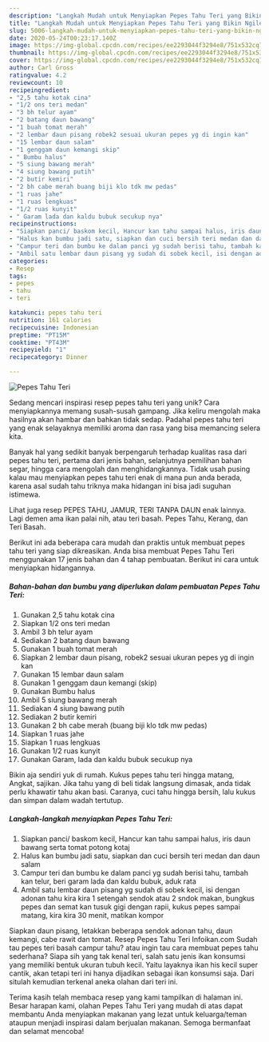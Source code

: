 ```yaml
---
description: "Langkah Mudah untuk Menyiapkan Pepes Tahu Teri yang Bikin Ngiler"
title: "Langkah Mudah untuk Menyiapkan Pepes Tahu Teri yang Bikin Ngiler"
slug: 5006-langkah-mudah-untuk-menyiapkan-pepes-tahu-teri-yang-bikin-ngiler
date: 2020-05-24T00:23:17.140Z
image: https://img-global.cpcdn.com/recipes/ee2293044f3294e8/751x532cq70/pepes-tahu-teri-foto-resep-utama.jpg
thumbnail: https://img-global.cpcdn.com/recipes/ee2293044f3294e8/751x532cq70/pepes-tahu-teri-foto-resep-utama.jpg
cover: https://img-global.cpcdn.com/recipes/ee2293044f3294e8/751x532cq70/pepes-tahu-teri-foto-resep-utama.jpg
author: Carl Gross
ratingvalue: 4.2
reviewcount: 10
recipeingredient:
- "2,5 tahu kotak cina"
- "1/2 ons teri medan"
- "3 bh telur ayam"
- "2 batang daun bawang"
- "1 buah tomat merah"
- "2 lembar daun pisang robek2 sesuai ukuran pepes yg di ingin kan"
- "15 lembar daun salam"
- "1 genggam daun kemangi skip"
- " Bumbu halus"
- "5 siung bawang merah"
- "4 siung bawang putih"
- "2 butir kemiri"
- "2 bh cabe merah buang biji klo tdk mw pedas"
- "1 ruas jahe"
- "1 ruas lengkuas"
- "1/2 ruas kunyit"
- " Garam lada dan kaldu bubuk secukup nya"
recipeinstructions:
- "Siapkan panci/ baskom kecil, Hancur kan tahu sampai halus, iris daun bawang serta tomat potong kotaj"
- "Halus kan bumbu jadi satu, siapkan dan cuci bersih teri medan dan daun salam"
- "Campur teri dan bumbu ke dalam panci yg sudah berisi tahu, tambah kan telur, beri garam lada dan kaldu bubuk, aduk rata"
- "Ambil satu lembar daun pisang yg sudah di sobek kecil, isi dengan adonan tahu kira kira 1 setengah sendok atau 2 sndok makan, bungkus pepes dan semat kan tusuk gigi dengan rapii, kukus pepes sampai matang, kira kira 30 menit, matikan kompor"
categories:
- Resep
tags:
- pepes
- tahu
- teri

katakunci: pepes tahu teri 
nutrition: 161 calories
recipecuisine: Indonesian
preptime: "PT15M"
cooktime: "PT43M"
recipeyield: "1"
recipecategory: Dinner

---
```



![Pepes Tahu Teri](https://img-global.cpcdn.com/recipes/ee2293044f3294e8/751x532cq70/pepes-tahu-teri-foto-resep-utama.jpg)

Sedang mencari inspirasi resep pepes tahu teri yang unik? Cara menyiapkannya memang susah-susah gampang. Jika keliru mengolah maka hasilnya akan hambar dan bahkan tidak sedap. Padahal pepes tahu teri yang enak selayaknya memiliki aroma dan rasa yang bisa memancing selera kita.

Banyak hal yang sedikit banyak berpengaruh terhadap kualitas rasa dari pepes tahu teri, pertama dari jenis bahan, selanjutnya pemilihan bahan segar, hingga cara mengolah dan menghidangkannya. Tidak usah pusing kalau mau menyiapkan pepes tahu teri enak di mana pun anda berada, karena asal sudah tahu triknya maka hidangan ini bisa jadi suguhan istimewa.

Lihat juga resep PEPES TAHU, JAMUR, TERI TANPA DAUN enak lainnya. Lagi demen ama ikan palai nih, atau teri basah. Pepes Tahu, Kerang, dan Teri Basah.


Berikut ini ada beberapa cara mudah dan praktis untuk membuat pepes tahu teri yang siap dikreasikan. Anda bisa membuat Pepes Tahu Teri menggunakan 17 jenis bahan dan 4 tahap pembuatan. Berikut ini cara untuk menyiapkan hidangannya.

<!--inarticleads1-->

##### Bahan-bahan dan bumbu yang diperlukan dalam pembuatan Pepes Tahu Teri:

1. Gunakan 2,5 tahu kotak cina
1. Siapkan 1/2 ons teri medan
1. Ambil 3 bh telur ayam
1. Sediakan 2 batang daun bawang
1. Gunakan 1 buah tomat merah
1. Siapkan 2 lembar daun pisang, robek2 sesuai ukuran pepes yg di ingin kan
1. Gunakan 15 lembar daun salam
1. Gunakan 1 genggam daun kemangi (skip)
1. Gunakan  Bumbu halus
1. Ambil 5 siung bawang merah
1. Sediakan 4 siung bawang putih
1. Sediakan 2 butir kemiri
1. Gunakan 2 bh cabe merah (buang biji klo tdk mw pedas)
1. Siapkan 1 ruas jahe
1. Siapkan 1 ruas lengkuas
1. Gunakan 1/2 ruas kunyit
1. Gunakan  Garam, lada dan kaldu bubuk secukup nya


Bikin aja sendiri yuk di rumah. Kukus pepes tahu teri hingga matang, Angkat, sajikan. Jika tahu yang di beli tidak langsung dimasak, anda tidak perlu khawatir tahu akan basi. Caranya, cuci tahu hingga bersih, lalu kukus dan simpan dalam wadah tertutup. 

<!--inarticleads2-->

##### Langkah-langkah menyiapkan Pepes Tahu Teri:

1. Siapkan panci/ baskom kecil, Hancur kan tahu sampai halus, iris daun bawang serta tomat potong kotaj
1. Halus kan bumbu jadi satu, siapkan dan cuci bersih teri medan dan daun salam
1. Campur teri dan bumbu ke dalam panci yg sudah berisi tahu, tambah kan telur, beri garam lada dan kaldu bubuk, aduk rata
1. Ambil satu lembar daun pisang yg sudah di sobek kecil, isi dengan adonan tahu kira kira 1 setengah sendok atau 2 sndok makan, bungkus pepes dan semat kan tusuk gigi dengan rapii, kukus pepes sampai matang, kira kira 30 menit, matikan kompor


Siapkan daun pisang, letakkan beberapa sendok adonan tahu, daun kemangi, cabe rawit dan tomat. Resep Pepes Tahu Teri Infoikan.com Sudah tau pepes teri basah campur tahu? atau ingin tau cara membuat pepes tahu sederhana? Siapa sih yang tak kenal teri, salah satu jenis ikan konsumsi yang memiliki bentuk ukuran tubuh kecil. Yaitu layaknya ikan his kecil super cantik, akan tetapi teri ini hanya dijadikan sebagai ikan konsumsi saja. Dari situlah kemudian terkenal aneka olahan dari teri ini. 

Terima kasih telah membaca resep yang kami tampilkan di halaman ini. Besar harapan kami, olahan Pepes Tahu Teri yang mudah di atas dapat membantu Anda menyiapkan makanan yang lezat untuk keluarga/teman ataupun menjadi inspirasi dalam berjualan makanan. Semoga bermanfaat dan selamat mencoba!
